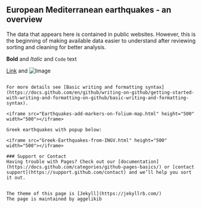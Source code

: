 ## European Mediterranean earthquakes - an overview

The data that appears here is contained in public websites. However, this is the beginning of making available data easier to understand after reviewing sorting and cleaning for better analysis.

**Bold** and _Italic_ and `Code` text

[Link](url) and ![Image](src)
```

For more details see [Basic writing and formatting syntax](https://docs.github.com/en/github/writing-on-github/getting-started-with-writing-and-formatting-on-github/basic-writing-and-formatting-syntax).

<iframe src="Earthquakes-add-markers-on-folium-map.html" height="500" width="500"></iframe>

Greek earthquakes with popup below:

<iframe src="Greek-Earthquakes-from-INGV.html" height="500" width="500"></iframe>

### Support or Contact
Having trouble with Pages? Check out our [documentation](https://docs.github.com/categories/github-pages-basics/) or [contact support](https://support.github.com/contact) and we’ll help you sort it out.


The theme of this page is [Jekyll](https://jekyllrb.com/)
The page is maintained by aggelikib
